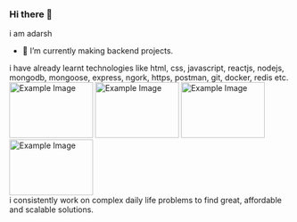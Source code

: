 ### Hi there 👋

i am adarsh
- 🌱 I’m currently making backend projects.
  
i have already learnt technologies like html, css, javascript, reactjs, nodejs, mongodb, mongoose, express, ngork, https, postman, git, docker, redis etc.
<br/>
<img src="https://encrypted-tbn0.gstatic.com/images?q=tbn:ANd9GcShLkVVZFiwIEqwzm1SXhP7N7_dfIGchUww0w&s" alt="Example Image" height='100' width="150">
<img src="https://encrypted-tbn0.gstatic.com/images?q=tbn:ANd9GcRJcB4K9EY3wAmEOtTjoJlVZ6xCaEOnc05saQ&s" alt="Example Image" height='100' width="150">
<img src="https://encrypted-tbn0.gstatic.com/images?q=tbn:ANd9GcQNQ6ZmsiCzSC16bStr1KjZNcIBW5hAMa1ek6xoNeSSw5wQouq_N7dQCxlxI02TIeZk1e0&usqp=CAU" alt="Example Image" height='100' width="150">
<img src="https://encrypted-tbn0.gstatic.com/images?q=tbn:ANd9GcS8tK1C7VhYrBF3Ao151YEGWZNIl_eU0GRGKw&s" alt="Example Image" height='100' width="150">
<br/>
i consistently work on complex daily life problems to find great, affordable and scalable solutions.
<!--
**adarshjha12/adarshjha12** is a ✨ _special_ ✨ repository because its `README.md` (this file) appears on your GitHub profile.

Here are some ideas to get you started:

- 🌱 I’m currently learning ... backend development

- 💬 Ask me about ...
- 📫 How to reach me: ...
- 😄 Pronouns: ...
- ⚡ Fun fact: ...
-->
